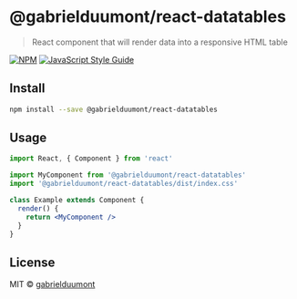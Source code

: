 # @gabrielduumont/react-datatables

> React component that will render data into a responsive HTML table

[![NPM](https://img.shields.io/npm/v/@gabrielduumont/react-datatables.svg)](https://www.npmjs.com/package/@gabrielduumont/react-datatables) [![JavaScript Style Guide](https://img.shields.io/badge/code_style-standard-brightgreen.svg)](https://standardjs.com)

## Install

```bash
npm install --save @gabrielduumont/react-datatables
```

## Usage

```jsx
import React, { Component } from 'react'

import MyComponent from '@gabrielduumont/react-datatables'
import '@gabrielduumont/react-datatables/dist/index.css'

class Example extends Component {
  render() {
    return <MyComponent />
  }
}
```

## License

MIT © [gabrielduumont](https://github.com/gabrielduumont)
